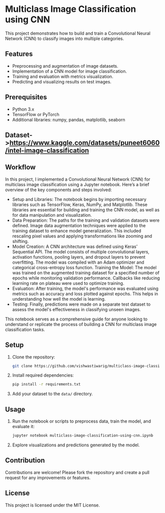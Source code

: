 
# Multiclass Image Classification using CNN

This project demonstrates how to build and train a Convolutional Neural Network (CNN) to classify images into multiple categories.

## Features
- Preprocessing and augmentation of image datasets.
- Implementation of a CNN model for image classification.
- Training and evaluation with metrics visualization.
- Predicting and visualizing results on test images.

## Prerequisites
- Python 3.x
- TensorFlow or PyTorch
- Additional libraries: numpy, pandas, matplotlib, seaborn

## Dataset->https://www.kaggle.com/datasets/puneet6060/intel-image-classification

## Workflow

In this project, I implemented a Convolutional Neural Network (CNN) for multiclass image classification using a Jupyter notebook. Here’s a brief overview of the key components and steps involved:
- Setup and Libraries: The notebook begins by importing necessary libraries such as TensorFlow, Keras, NumPy, and Matplotlib. These libraries are essential for building and training the CNN model, as well as for data manipulation and visualization.
- Data Preparation:
The paths for the training and validation datasets were defined.
Image data augmentation techniques were applied to the training dataset to enhance model generalization. This included rescaling pixel values and applying transformations like zooming and shifting.
- Model Creation:
A CNN architecture was defined using Keras’ Sequential API. The model consists of multiple convolutional layers, activation functions, pooling layers, and dropout layers to prevent overfitting.
The model was compiled with an Adam optimizer and categorical cross-entropy loss function.
Training the Model: The model was trained on the augmented training dataset for a specified number of epochs while monitoring validation performance. Callbacks like reducing learning rate on plateau were used to optimize training.
- Evaluation: After training, the model's performance was evaluated using metrics such as accuracy and loss plotted against epochs. This helps in understanding how well the model is learning.
- Testing: Finally, predictions were made on a separate test dataset to assess the model's effectiveness in classifying unseen images.
  
This notebook serves as a comprehensive guide for anyone looking to understand or replicate the process of building a CNN for multiclass image classification tasks.

## Setup
1. Clone the repository:
   ```bash
   git clone https://github.com/vishwastiwarig/multiclass-image-classification.git
   ```
2. Install required dependencies:
   ```bash
   pip install -r requirements.txt
   ```
3. Add your dataset to the `data/` directory.

## Usage
1. Run the notebook or scripts to preprocess data, train the model, and evaluate it:
   ```bash
   jupyter notebook multiclass-image-classification-using-cnn.ipynb
   ```
2. Explore visualizations and predictions generated by the model.



## Contribution
Contributions are welcome! Please fork the repository and create a pull request for any improvements or features.

## License
This project is licensed under the MIT License.
